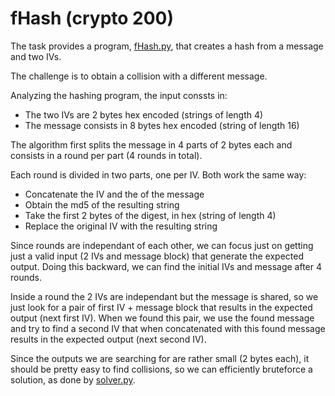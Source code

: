 # fHash (crypto 200)

The task provides a program, [fHash.py](fHash.py),
that creates a hash from a message and two IVs.

The challenge is to obtain a collision with a different message.

Analyzing the hashing program, the input conssts in:

* The two IVs are 2 bytes hex encoded (strings of length 4)
* The message consists in 8 bytes hex encoded (string of length 16)

The algorithm first splits the message in 4 parts of 2 bytes each
and consists in a round per part (4 rounds in total).

Each round is divided in two parts, one per IV.
Both work the same way:
* Concatenate the IV and the of the message
* Obtain the md5 of the resulting string
* Take the first 2 bytes of the digest, in hex (string of length 4)
* Replace the original IV with the resulting string

Since rounds are independant of each other,
we can focus just on getting just a valid input (2 IVs and message block)
that generate the expected output.
Doing this backward, we can find the initial IVs and message after 4 rounds.

Inside a round the 2 IVs are independant but the message is shared,
so we just look for a pair of first IV + message block
that results in the expected output (next first IV).
When we found this pair, we use the found message and
try to find a second IV that when concatenated with this found message
results in the expected output (next second IV).

Since the outputs we are searching for are rather small (2 bytes each),
it should be pretty easy to find collisions,
so we can efficiently bruteforce a solution, as done by [solver.py](solver.py).
